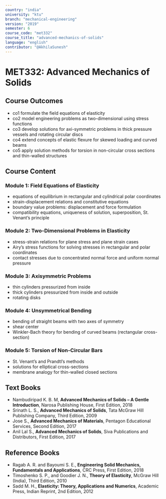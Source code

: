 ```yaml
---
country: "india"
university: "ktu"
branch: "mechanical-engineering"
version: "2019"
semester: 6
course_code: "met332"
course_title: "advanced-mechanics-of-solids"
language: "english"
contributor: "@AkhilaSunesh"
---
```

# MET332: Advanced Mechanics of Solids

## Course Outcomes

* co1 formulate the field equations of elasticity  
* co2 model engineering problems as two-dimensional using stress functions  
* co3 develop solutions for axi-symmetric problems in thick pressure vessels and rotating circular discs  
* co4 extend concepts of elastic flexure for skewed loading and curved beams  
* co5 apply solution methods for torsion in non-circular cross sections and thin-walled structures  

## Course Content

### Module 1: Field Equations of Elasticity
* equations of equilibrium in rectangular and cylindrical polar coordinates  
* strain-displacement relations and constitutive equations  
* boundary value problems: displacement and force formulation  
* compatibility equations, uniqueness of solution, superposition, St. Venant’s principle  

### Module 2: Two-Dimensional Problems in Elasticity
* stress-strain relations for plane stress and plane strain cases  
* Airy’s stress functions for solving stresses in rectangular and polar coordinates  
* contact stresses due to concentrated normal force and uniform normal pressure  

### Module 3: Axisymmetric Problems
* thin cylinders pressurized from inside  
* thick cylinders pressurized from inside and outside  
* rotating disks  

### Module 4: Unsymmetrical Bending
* bending of straight beams with two axes of symmetry  
* shear center  
* Winkler-Bach theory for bending of curved beams (rectangular cross-section)  

### Module 5: Torsion of Non-Circular Bars
* St. Venant’s and Prandtl’s methods  
* solutions for elliptical cross-sections  
* membrane analogy for thin-walled closed sections  

## Text Books

* Nambudiripad K. B. M, **Advanced Mechanics of Solids – A Gentle Introduction**, Narosa Publishing House, First Edition, 2018  
* Srinath L. S., **Advanced Mechanics of Solids**, Tata McGraw Hill Publishing Company, Third Edition, 2009  
* Jose S., **Advanced Mechanics of Materials**, Pentagon Educational Services, Second Edition, 2017  
* Anil Lal S., **Advanced Mechanics of Solids**, Siva Publications and Distributors, First Edition, 2017  

## Reference Books

* Ragab A. R. and Bayoumi S. E., **Engineering Solid Mechanics, Fundamentals and Applications**, CRC Press, First Edition, 2018  
* Timoshenko S. P., and Goodier J. N., **Theory of Elasticity**, McGraw Hill (India), Third Edition, 2010  
* Sadd M. H., **Elasticity: Theory, Applications and Numerics**, Academic Press, Indian Reprint, 2nd Edition, 2012  
